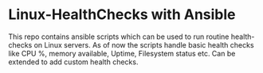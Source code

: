# Linux-HealthChecks with Ansible

This repo contains ansible scripts which can be used to run routine health-checks on Linux servers.
As of now the scripts handle basic health checks like CPU %, memory available, Uptime, Filesystem status etc.
Can be extended to add custom health checks.
